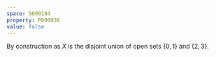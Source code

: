 ```yaml
---
space: S000184
property: P000036
value: false
---
```


By construction as $X$ is the disjoint union of open
sets $\{0,1\}$ and $\{2,3\}$.
